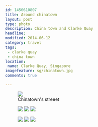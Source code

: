 ```yaml
---
id: 1450610807
title: Around chinatown
layout: post
type: photo
description: China town and Clarke Quay
headline: 
modified: 2014-06-12
category: travel
tags:
 - clarke quay
 - china town
location:
 name: Clarke Quay, Singapore
imagefeature: sg/chinatown.jpg
comments: true

---
```


<figure>
  <a href="/images/sg/chinatown.jpg"><img src="/images/scale/sg/chinatown.jpg"/></a>
  <figcaption>Chinatown's streeet</figcaption>
</figure>

<figure class="half">
  <a href="/images/sg/chinatown_temple_2.jpg"><img src="/images/scale/sg/chinatown_temple_2.jpg"/></a>
  <a href="/images/sg/chinatown_temple_1.jpg"><img src="/images/scale/sg/chinatown_temple_1.jpg"/></a>
  <a href="/images/sg/chinatown_temple_buddha.jpg"><img src="/images/scale/sg/chinatown_temple_buddha.jpg"/></a>
</figure>

<figure class="third">
  <a href="/images/sg/clarke_quay_1.jpg"><img src="/images/scale/sg/clarke_quay_1.jpg"/></a>
  <a href="/images/sg/clarke_quay_2.jpg"><img src="/images/scale/sg/clarke_quay_2.jpg"/></a>
  <a href="/images/sg/clarke_quay_3.jpg"><img src="/images/scale/sg/clarke_quay_3.jpg"/></a>
</figure>
